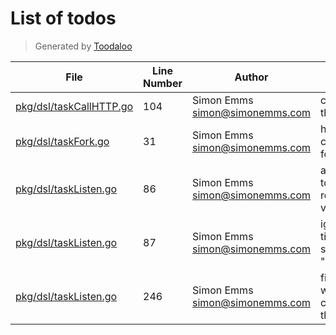 # List of todos

> Generated by [Toodaloo](https://toodaloo.dev)

| File | Line Number | Author | Message |
| --- | --- | --- | --- |
| [pkg/dsl/taskCallHTTP.go](pkg/dsl/taskCallHTTP.go#L104) | 104 | Simon Emms <simon@simonemms.com> | configure the timeout |
| [pkg/dsl/taskFork.go](pkg/dsl/taskFork.go#L31) | 31 | Simon Emms <simon@simonemms.com> | handle competing forks |
| [pkg/dsl/taskListen.go](pkg/dsl/taskListen.go#L86) | 86 | Simon Emms <simon@simonemms.com> | allow data to be received via signal |
| [pkg/dsl/taskListen.go](pkg/dsl/taskListen.go#L87) | 87 | Simon Emms <simon@simonemms.com> | ignore if timeout is set to 0 or "0" |
| [pkg/dsl/taskListen.go](pkg/dsl/taskListen.go#L246) | 246 | Simon Emms <simon@simonemms.com> | figure out a way of customising the timeout |
